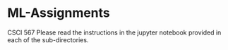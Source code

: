 # ML-Assignments
CSCI 567
Please read the instructions in the jupyter notebook provided in each of the sub-directories.
